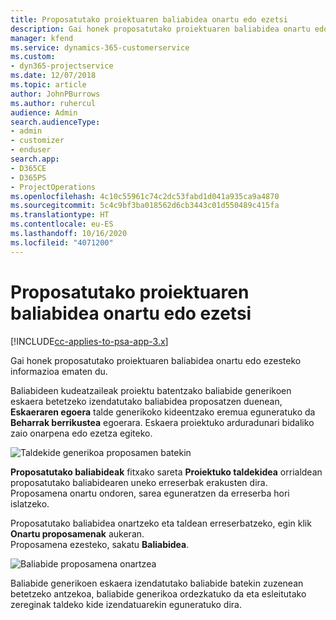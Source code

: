 ```yaml
---
title: Proposatutako proiektuaren baliabidea onartu edo ezetsi
description: Gai honek proposatutako proiektuaren baliabidea onartu edo ezesteko informazioa ematen du.
manager: kfend
ms.service: dynamics-365-customerservice
ms.custom:
- dyn365-projectservice
ms.date: 12/07/2018
ms.topic: article
author: JohnPBurrows
ms.author: ruhercul
audience: Admin
search.audienceType:
- admin
- customizer
- enduser
search.app:
- D365CE
- D365PS
- ProjectOperations
ms.openlocfilehash: 4c10c55961c74c2dc53fabd1d041a935ca9a4870
ms.sourcegitcommit: 5c4c9bf3ba018562d6cb3443c01d550489c415fa
ms.translationtype: HT
ms.contentlocale: eu-ES
ms.lasthandoff: 10/16/2020
ms.locfileid: "4071200"
---
```

# <a name="accept-or-reject-a-proposed-project-resource"></a>Proposatutako proiektuaren baliabidea onartu edo ezetsi

[!INCLUDE[cc-applies-to-psa-app-3.x](../includes/cc-applies-to-psa-app-3x.md)]

Gai honek proposatutako proiektuaren baliabidea onartu edo ezesteko informazioa ematen du.

Baliabideen kudeatzaileak proiektu batentzako baliabide generikoen eskaera betetzeko izendatutako baliabidea proposatzen duenean, **Eskaeraren egoera** talde generikoko kideentzako eremua eguneratuko da **Beharrak berrikustea** egoerara. Eskaera proiektuko arduradunari bidaliko zaio onarpena edo ezetza egiteko.

![Taldekide generikoa proposamen batekin](media/RM-how-to-19.png)

**Proposatutako baliabideak** fitxako sareta **Proiektuko taldekidea** orrialdean proposatutako baliabidearen uneko erreserbak erakusten dira. Proposamena onartu ondoren, sarea eguneratzen da erreserba hori islatzeko. 

Proposatutako baliabidea onartzeko eta taldean erreserbatzeko, egin klik **Onartu proposamenak** aukeran.  
Proposamena ezesteko, sakatu **Baliabidea**.

![Baliabide proposamena onartzea](media/RM-how-to-20.png) 

Baliabide generikoen eskaera izendatutako baliabide batekin zuzenean betetzeko antzekoa, baliabide generikoa ordezkatuko da eta esleitutako zereginak taldeko kide izendatuarekin eguneratuko dira.
